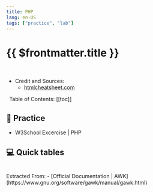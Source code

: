 ```yaml
---
title: PHP
lang: en-US
tags: ["practice", "lab"]
---
```


# {{ $frontmatter.title }}

<TagBadge />

&nbsp;
&nbsp;
- Credit and Sources:
  - [htmlcheatsheet.com](https://htmlcheatsheet.com/)


&nbsp;
Table of Contents:
[[toc]]

## 🎯 Practice
- W3School Excercise | PHP 

## 💻 Quick tables

<br>
Extracted From:
- [Official Documentation | AWK](https://www.gnu.org/software/gawk/manual/gawk.html)

<table-code>

<table-row-code title="IN"  
code="
SELECT * FROM users WHERE dept IN ('design', 'sales');
" />

<table-row-code title="Multipart File Upload"  
code='
curl -v -include --form key1=value1 --form upload=@localfilename URL
'/>

</table-code>